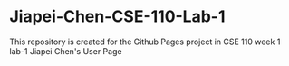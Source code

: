# Jiapei-Chen-CSE-110-Lab-1
This repository is created for the Github Pages project in CSE 110 week 1 lab-1
Jiapei Chen's User Page
